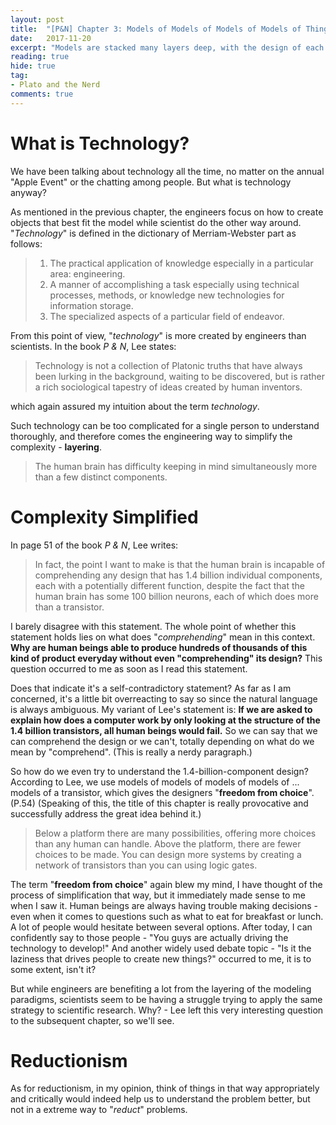 ```yaml
---
layout: post
title:  "[P&N] Chapter 3: Models of Models of Models of Models of Things"
date:   2017-11-20
excerpt: "Models are stacked many layers deep, with the design of each layer affecting the designs both above and below it; Digital technology, particularly, has, in effect, mostly removed any meaningful physical constraints from a broad class of engineered systems..."
reading: true
hide: true
tag:
- Plato and the Nerd
comments: true
---
```


# What is Technology?

We have been talking about technology all the time, no matter on the annual "Apple Event" or the chatting among people. But what is technology anyway?

As mentioned in the previous chapter, the engineers focus on how to create objects that best fit the model while scientist do the other way around. "*Technology*" is defined in the dictionary of Merriam-Webster part as follows:

> 1. The practical application of knowledge especially in a particular area: engineering.
> 2. A manner of accomplishing a task especially using technical processes, methods, or knowledge new technologies for information storage.
> 3. The specialized aspects of a particular field of endeavor.

From this point of view, "*technology*" is more created by engineers than scientists. In the book *P & N*, Lee states:

> Technology is not a collection of Platonic truths that have always been lurking in the background, waiting to be discovered, but is rather a rich sociological tapestry of ideas created by human inventors.

which again assured my intuition about the term *technology*.

Such technology can be too complicated for a single person to understand thoroughly, and therefore comes the engineering way to simplify the complexity - **layering**.

> The human brain has difficulty keeping in mind simultaneously more than a few distinct components.

# Complexity Simplified

In page 51 of the book *P & N*, Lee writes:

> In fact, the point I want to make is that the human brain is incapable of comprehending any design that has 1.4 billion individual components, each with a potentially different function, despite the fact that the human brain has some 100 billion neurons, each of which does more than a transistor.

I barely disagree with this statement. The whole point of whether this statement holds lies on what does "*comprehending*" mean in this context. **Why are human beings able to produce hundreds of thousands of this kind of product everyday without even "comprehending" its design?** This question occurred to me as soon as I read this statement.

Does that indicate it's a self-contradictory statement? As far as I am concerned, it's a little bit overreacting to say so since the natural language is always ambiguous. My variant of Lee's statement is: **If we are asked to explain how does a computer work by only looking at the structure of the 1.4 billion transistors, all human beings would fail.** So we can say that we can comprehend the design or we can't, totally depending on what do we mean by "comprehend". (This is really a nerdy paragraph.)

So how do we even try to understand the 1.4-billion-component design? According to Lee, we use models of models of models of models of ... models of a transistor, which gives the designers "**freedom from choice**".(P.54) (Speaking of this, the title of this chapter is really provocative and successfully address the great idea behind it.)

> Below a platform there are many possibilities, offering more choices than any human can handle. Above the platform, there are fewer choices to be made. You can design more systems by creating a network of transistors than you can using logic gates.

The term "**freedom from choice**" again blew my mind, I have thought of the process of simplification that way, but it immediately made sense to me when I saw it. Human beings are always having trouble making decisions - even when it comes to questions such as what to eat for breakfast or lunch. A lot of people would hesitate between several options. After today, I can confidently say to those people - "You guys are actually driving the technology to develop!" And another widely used debate topic - "Is it the laziness that drives people to create new things?" occurred to me, it is to some extent, isn't it?

But while engineers are benefiting a lot from the layering of the modeling paradigms, scientists seem to be having a struggle trying to apply the same strategy to scientific research. Why? - Lee left this very interesting question to the subsequent chapter, so we'll see.

# Reductionism

As for reductionism, in my opinion, think of things in that way appropriately and critically would indeed help us to understand the problem better, but not in a extreme way to "*reduct*" problems. 